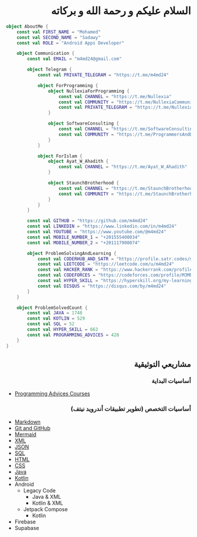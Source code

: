 <div dir="rtl">

# السلام عليكم و رحمة الله و بركاته

</div>

```kotlin
object AboutMe {
    const val FIRST_NAME = "Mohamed"
    const val SECOND_NAME = "Sadawy"
    const val ROLE = "Android Apps Developer"

    object Communication {
        const val EMAIL = "m4md24@gmail.com"

        object Telegram {
            const val PRIVATE_TELEGRAM = "https://t.me/m4md24"

            object ForProgramming {
                object NullexiaForProgramming {
                    const val CHANNEL = "https://t.me/Nullexia"
                    const val COMMUNITY = "https://t.me/NullexiaCommunity"
                    const val PRIVATE_TELEGRAM = "https://t.me/NullexiaChat"
                }

                object SoftwareConsulting {
                    const val CHANNEL = "https://t.me/SoftwareConsulting"
                    const val COMMUNITY = "https://t.me/ProgrammersAndDevelopers"
                }
            }

            object ForIslam {
                object Ayat_W_Ahadith {
                    const val CHANNEL = "https://t.me/Ayat_W_Ahadith"
                }

                object StaunchBrotherhood {
                    const val CHANNEL = "https://t.me/StaunchBrotherhood"
                    const val COMMUNITY = "https://t.me/StaunchBrotherhoodCommunity"
                }
            }
        }

        const val GITHUB = "https://github.com/m4md24"
        const val LINKEDIN = "https://www.linkedin.com/in/m4md24"
        const val YOUTUBE = "https://www.youtube.com/@m4md24"
        const val MOBILE_NUMBER_1 = "+201555400034"
        const val MOBILE_NUMBER_2 = "+201117900074"

        object ProblemSolvingAndLearning {
            const val CODERHUB_AND_SATR = "https://profile.satr.codes/m4md24/public/overview"
            const val LEETCODE = "https://leetcode.com/u/m4md24"
            const val HACKER_RANK = "https://www.hackerrank.com/profile/m4md24"
            const val CODEFORCES = "https://codeforces.com/profile/M3MD69"
            const val HYPER_SKILL = "https://hyperskill.org/my-learning/621065640"
            const val DISQUS = "https://disqus.com/by/m4md24"
        }
    }

    object ProblemSolvedCount {
        const val JAVA = 1748
        const val KOTLIN = 529
        const val SQL = 52
        const val HYPER_SKILL = 662
        const val PROGRAMMING_ADVICES = 428
    }
}
```

<div dir="rtl">

## مشاريعي التوثيقية

### أساسيات البداية

</div>

- [Programming Advices Courses](https://github.com/stars/M4MD24/lists/programming-advices-courses)

<div dir="rtl">

### أساسيات التخصص (تطوير تطبيقات أندرويد نيتف)

</div>

- [Markdown](https://github.com/m4md24/LearnMarkdown)
- [Git and GitHub](https://github.com/m4md24/LearnGitAndGithub)
- [Mermaid](https://github.com/m4md24/LearnMermaid)
- [XML](https://github.com/m4md24/LearnXML)
- [JSON](https://github.com/m4md24/LearnJSON)
- [SQL](https://github.com/m4md24/LearnSQL)
- [HTML](https://github.com/m4md24/LearnHTML)
- [CSS](https://github.com/m4md24/LearnCSS)
- [Java](https://github.com/m4md24/LearnJava)
- [Kotlin](https://github.com/m4md24/LearnKotlin)
- Android
    - Legacy Code
        - Java & XML
        - Kotlin & XML
    - Jetpack Compose
        - Kotlin
- Firebase
- Supabase
